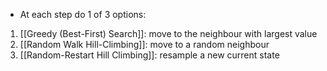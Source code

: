 - At each step do 1 of 3 options:
1. [[Greedy (Best-First) Search]]: move to the neighbour with largest value
2. [[Random Walk Hill-Climbing]]: move to a random neighbour
3. [[Random-Restart Hill Climbing]]: resample a new current state